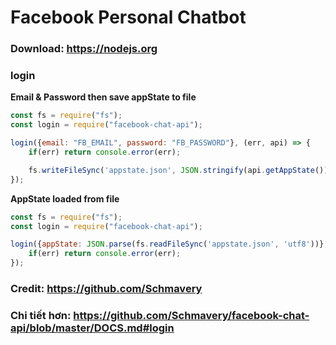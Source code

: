 # Facebook Personal Chatbot
### Download: https://nodejs.org
### login

__Email & Password then save appState to file__

```js
const fs = require("fs");
const login = require("facebook-chat-api");

login({email: "FB_EMAIL", password: "FB_PASSWORD"}, (err, api) => {
    if(err) return console.error(err);

    fs.writeFileSync('appstate.json', JSON.stringify(api.getAppState()));
});
```

__AppState loaded from file__

```js
const fs = require("fs");
const login = require("facebook-chat-api");

login({appState: JSON.parse(fs.readFileSync('appstate.json', 'utf8'))}, (err, api) => {
    if(err) return console.error(err);
});
```
### Credit: https://github.com/Schmavery
### Chi tiết hơn: https://github.com/Schmavery/facebook-chat-api/blob/master/DOCS.md#login 
